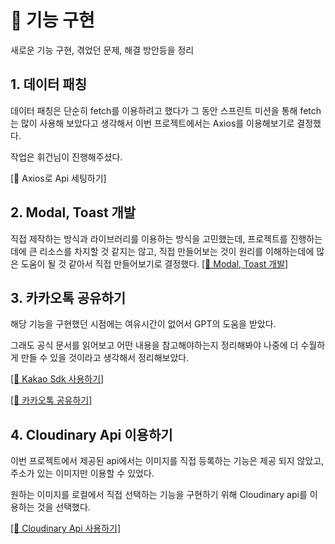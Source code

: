 # 📝 기능 구현
새로운 기능 구현, 겪었던 문제, 해결 방안등을 정리

## 1. 데이터 패칭
데이터 패칭은 단순히 fetch를 이용하려고 했다가 그 동안 스프린트 미션을 통해 fetch는 많이 사용해 보았다고 생각해서 이번 프로젝트에서는 Axios를 이용해보기로 결정했다.

작업은 휘건님이 진행해주셨다.

[🔗 Axios로 Api 세팅하기]

## 2. Modal, Toast 개발
직접 제작하는 방식과 라이브러리를 이용하는 방식을 고민했는데, 프로젝트를 진행하는데에 큰 리소스를 차지할 것 같지는 않고, 직접 만들어보는 것이 원리를 이해하는데에 많은 도움이 될 것 같아서 직접 만들어보기로 결정했다.
[[🔗 Modal, Toast 개발]](https://github.com/Chiman2937/study/blob/main/note/practice/Toast%2C%20Modal%20%EA%B0%9C%EB%B0%9C.md)

## 3. 카카오톡 공유하기

해당 기능을 구현했던 시점에는 여유시간이 없어서 GPT의 도움을 받았다.

그래도 공식 문서를 읽어보고 어떤 내용을 참고해야하는지 정리해봐야 나중에 더 수월하게 만들 수 있을 것이라고 생각해서 정리해보았다.

[[🔗 Kakao Sdk 사용하기]](https://github.com/Chiman2937/study/blob/main/note/API/Kakao%20Sdk%20%EC%82%AC%EC%9A%A9%ED%95%98%EA%B8%B0.md)

[[🔗 카카오톡 공유하기]](https://github.com/Chiman2937/study/blob/main/note/API/%EC%B9%B4%EC%B9%B4%EC%98%A4%ED%86%A1%20%EA%B3%B5%EC%9C%A0%ED%95%98%EA%B8%B0.md)

## 4. Cloudinary Api 이용하기

이번 프로젝트에서 제공된 api에서는 이미지를 직접 등록하는 기능은 제공 되지 않았고, 주소가 있는 이미지만 이용할 수 있었다.

원하는 이미지를 로컬에서 직접 선택하는 기능을 구현하기 위해 Cloudinary api를 이용하는 것을 선택했다.

[[🔗 Cloudinary Api 사용하기]](https://github.com/Chiman2937/study/blob/main/note/API/Cloudinary%20Api%20%EC%82%AC%EC%9A%A9%ED%95%98%EA%B8%B0.md)
